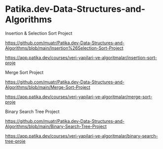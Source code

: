 # Patika.dev-Data-Structures-and-Algorithms

Insertion & Selection Sort Project

https://github.com/muatr/Patika.dev-Data-Structures-and-Algorithms/blob/main/Insertion%26Selection-Sort-Project

https://app.patika.dev/courses/veri-yapilari-ve-algoritmalar/insertion-sort-proje


Merge Sort Project

https://github.com/muatr/Patika.dev-Data-Structures-and-Algorithms/blob/main/Merge-Sort-Project

https://app.patika.dev/courses/veri-yapilari-ve-algoritmalar/merge-sort-proje


Binary Search Tree Project

https://github.com/muatr/Patika.dev-Data-Structures-and-Algorithms/blob/main/Binary-Search-Tree-Project

https://app.patika.dev/courses/veri-yapilari-ve-algoritmalar/binary-search-tree-proje
